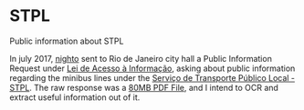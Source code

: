 # STPL
Public information about STPL

In july 2017, [nighto](http://github.com/nighto) sent to Rio de Janeiro city hall a Public Information Request under [Lei de Acesso à Informação](http://www.planalto.gov.br/ccivil_03/_ato2011-2014/2011/lei/l12527.htm), asking about public information regarding the minibus lines under the [Serviço de Transporte Público Local - STPL](http://www.rio.rj.gov.br/web/smtr/stpl-online). The raw response was a [80MB PDF File](https://github.com/nighto/STPL/raw/master/STPL.pdf), and I intend to OCR and extract useful information out of it.
